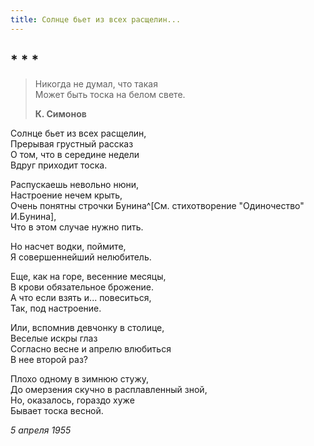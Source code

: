 ```yaml
---
title: Солнце бьет из всех расщелин...
---
```

## * * *

> Никогда не думал, что такая  
> Может быть тоска на белом свете.
>
> **К. Симонов**

Солнце бьет из всех расщелин,  
Прерывая грустный рассказ  
О том, что в середине недели  
Вдруг приходит тоска.

Распускаешь невольно нюни,  
Настроение нечем крыть,  
Очень понятны строчки Бунина^[См. стихотворение "Одиночество" И.Бунина],  
Что в этом случае нужно пить.

Но насчет водки, поймите,  
Я совершеннейший нелюбитель.

Еще, как на горе, весенние месяцы,  
В крови обязательное брожение.  
А что если взять и... повеситься,  
Так, под настроение.

Или, вспомнив девчонку в столице,  
Веселые искры глаз  
Согласно весне и апрелю влюбиться  
В нее второй раз?

Плохо одному в зимнюю стужу,  
До омерзения скучно в расплавленный зной,  
Но, оказалось, гораздо хуже  
Бывает тоска весной.

*5 апреля 1955*
